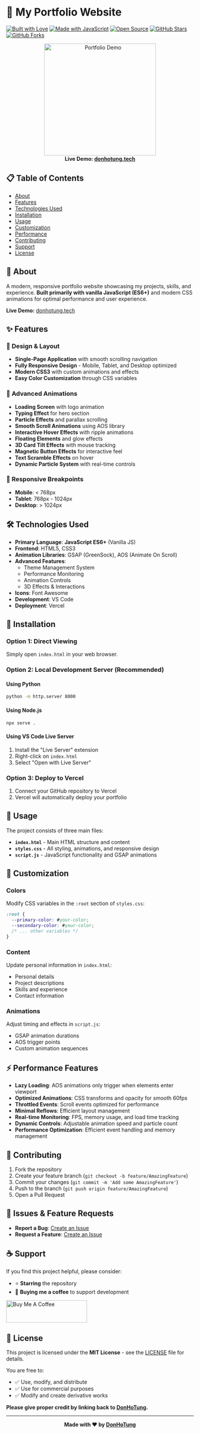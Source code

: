 # 🚀 My Portfolio Website

[![Built with Love](https://forthebadge.com/images/badges/built-with-love.svg)](https://forthebadge.com)
[![Made with JavaScript](https://forthebadge.com/images/badges/made-with-javascript.svg)](https://forthebadge.com)
[![Open Source](https://forthebadge.com/images/badges/open-source.svg)](https://forthebadge.com)
[![GitHub Stars](https://img.shields.io/github/stars/donhotung/MyPortfolio?color=red&logo=github&style=for-the-badge)](https://github.com/donhotung/MyPortfolio)
[![GitHub Forks](https://img.shields.io/github/forks/donhotung/MyPortfolio?color=red&logo=github&style=for-the-badge)](https://github.com/donhotung/MyPortfolio)

<div align="center">
  <img alt="Portfolio Demo" src="./img/me2.jpg" width="300" />
  <br/>
  <strong>Live Demo: <a href="https://donhotung-portfolio.vercel.app/" target="_blank">donhotung.tech</a></strong>
</div>

## 📋 Table of Contents

- [About](#about)
- [Features](#features)
- [Technologies Used](#technologies-used)
- [Installation](#installation)
- [Usage](#usage)
- [Customization](#customization)
- [Performance](#performance)
- [Contributing](#contributing)
- [Support](#support)
- [License](#license)

## 🎯 About

A modern, responsive portfolio website showcasing my projects, skills, and experience. **Built primarily with vanilla JavaScript (ES6+)** and modern CSS animations for optimal performance and user experience.

**Live Demo:** [donhotung.tech](https://donhotung-portfolio.vercel.app/)

## ✨ Features

### 🎨 **Design & Layout**
- **Single-Page Application** with smooth scrolling navigation
- **Fully Responsive Design** - Mobile, Tablet, and Desktop optimized
- **Modern CSS3** with custom animations and effects
- **Easy Color Customization** through CSS variables

### 🚀 **Advanced Animations**
- **Loading Screen** with logo animation
- **Typing Effect** for hero section
- **Particle Effects** and parallax scrolling
- **Smooth Scroll Animations** using AOS library
- **Interactive Hover Effects** with ripple animations
- **Floating Elements** and glow effects
- **3D Card Tilt Effects** with mouse tracking
- **Magnetic Button Effects** for interactive feel
- **Text Scramble Effects** on hover
- **Dynamic Particle System** with real-time controls

### 📱 **Responsive Breakpoints**
- **Mobile**: < 768px
- **Tablet**: 768px - 1024px
- **Desktop**: > 1024px

## 🛠️ Technologies Used

- **Primary Language**: **JavaScript ES6+** (Vanilla JS)
- **Frontend**: HTML5, CSS3
- **Animation Libraries**: GSAP (GreenSock), AOS (Animate On Scroll)
- **Advanced Features**: 
  - Theme Management System
  - Performance Monitoring
  - Animation Controls
  - 3D Effects & Interactions
- **Icons**: Font Awesome
- **Development**: VS Code
- **Deployment**: Vercel

## 🚀 Installation

### Option 1: Direct Viewing
Simply open `index.html` in your web browser.

### Option 2: Local Development Server (Recommended)

#### Using Python
```bash
python -m http.server 8000
```

#### Using Node.js
```bash
npx serve .
```

#### Using VS Code Live Server
1. Install the "Live Server" extension
2. Right-click on `index.html`
3. Select "Open with Live Server"

### Option 3: Deploy to Vercel
1. Connect your GitHub repository to Vercel
2. Vercel will automatically deploy your portfolio

## 📖 Usage

The project consists of three main files:

- **`index.html`** - Main HTML structure and content
- **`styles.css`** - All styling, animations, and responsive design
- **`script.js`** - JavaScript functionality and GSAP animations

## 🎨 Customization

### Colors
Modify CSS variables in the `:root` section of `styles.css`:

```css
:root {
  --primary-color: #your-color;
  --secondary-color: #your-color;
  /* ... other variables */
}
```

### Content
Update personal information in `index.html`:
- Personal details
- Project descriptions
- Skills and experience
- Contact information

### Animations
Adjust timing and effects in `script.js`:
- GSAP animation durations
- AOS trigger points
- Custom animation sequences

## ⚡ Performance Features

- **Lazy Loading**: AOS animations only trigger when elements enter viewport
- **Optimized Animations**: CSS transforms and opacity for smooth 60fps
- **Throttled Events**: Scroll events optimized for performance
- **Minimal Reflows**: Efficient layout management
- **Real-time Monitoring**: FPS, memory usage, and load time tracking
- **Dynamic Controls**: Adjustable animation speed and particle count
- **Performance Optimization**: Efficient event handling and memory management

## 🤝 Contributing

1. Fork the repository
2. Create your feature branch (`git checkout -b feature/AmazingFeature`)
3. Commit your changes (`git commit -m 'Add some AmazingFeature'`)
4. Push to the branch (`git push origin feature/AmazingFeature`)
5. Open a Pull Request

## 🐛 Issues & Feature Requests

- **Report a Bug**: [Create an Issue](https://github.com/donhotung/MyPortfolio/issues)
- **Request a Feature**: [Create an Issue](https://github.com/donhotung/MyPortfolio/issues)

## ☕ Support

If you find this project helpful, please consider:

- ⭐ **Starring** the repository
- 🍵 **Buying me a coffee** to support development

<a href="https://www.buymeacoffee.com/donhotung" target="_blank">
  <img src="https://cdn.buymeacoffee.com/buttons/v2/default-violet.png" alt="Buy Me A Coffee" height="60px" width="217px">
</a>

## 📄 License

This project is licensed under the **MIT License** - see the [LICENSE](LICENSE) file for details.

You are free to:
- ✅ Use, modify, and distribute
- ✅ Use for commercial purposes
- ✅ Modify and create derivative works

**Please give proper credit by linking back to [DonHoTung](https://github.com/donhotung/MyPortfolio).**

---

<div align="center">
  <strong>Made with ❤️ by <a href="https://github.com/nhotungdo">DonHoTung</a></strong>
</div>
